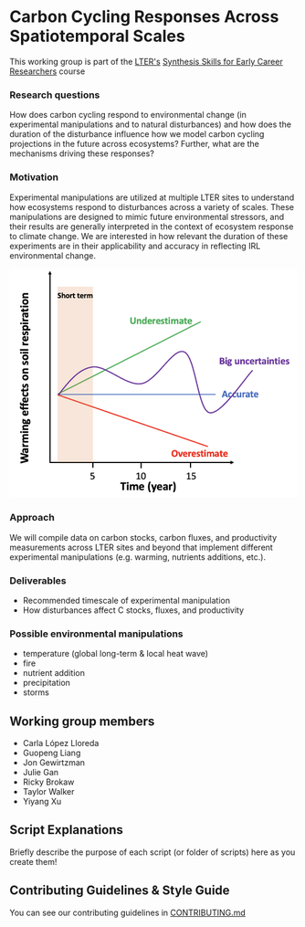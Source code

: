 # Carbon Cycling Responses Across Spatiotemporal Scales

This working group is part of the [LTER's](https://lternet.edu/) [Synthesis Skills for Early Career Researchers](https://lter.github.io/ssecr/) course

### Research questions
How does carbon cycling respond to environmental change (in experimental manipulations and to natural disturbances) and how does the duration of the disturbance influence how we model carbon cycling projections in the future across ecosystems? Further, what are the mechanisms driving these responses?

### Motivation
Experimental manipulations are utilized at multiple LTER sites to understand how ecosystems respond to disturbances across a variety of scales. These manipulations are designed to mimic future environmental stressors, and their results are generally interpreted in the context of ecosystem response to climate change. We are interested in how relevant the duration of these experiments are in their applicability and accuracy in reflecting IRL environmental change.

![](hypothesis.png)

### Approach
We will compile data on carbon stocks, carbon fluxes, and productivity measurements across LTER sites and beyond that implement different experimental manipulations (e.g. warming, nutrients additions, etc.).

### Deliverables
- Recommended timescale of experimental manipulation
- How disturbances affect C stocks, fluxes, and productivity

### Possible environmental manipulations
- temperature (global long-term & local heat wave)
- fire
- nutrient addition
- precipitation
- storms

## Working group members
- Carla López Lloreda
- Guopeng Liang
- Jon Gewirtzman
- Julie Gan
- Ricky Brokaw
- Taylor Walker
- Yiyang Xu

## Script Explanations

Briefly describe the purpose of each script (or folder of scripts) here as you create them!

## Contributing Guidelines & Style Guide

You can see our contributing guidelines in [CONTRIBUTING.md](https://github.com/lter/ssecr-c-cycling/blob/main/CONTRIBUTING.md)

